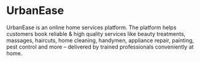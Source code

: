 # UrbanEase
UrbanEase is an online home services platform. The platform helps customers book reliable &amp; high quality services like beauty treatments, massages, haircuts, home cleaning, handymen, appliance repair, painting, pest control and more – delivered by trained professionals conveniently at home.
